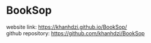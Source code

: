 # BookSop
website link: https://khanhdzi.github.io/BookSop/
<br>
github repository: https://github.com/khanhdzi/BookSop
